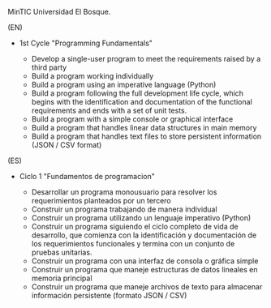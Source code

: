 MinTIC Universidad El Bosque. 

(EN) 

- 1st Cycle "Programming Fundamentals"

    * Develop a single-user program to meet the requirements raised by a third party
    * Build a program working individually
    * Build a program using an imperative language (Python)
    * Build a program following the full development life cycle, which begins with
        the identification and documentation of the functional requirements and ends with a set of unit tests.
    * Build a program with a simple console or graphical interface
    * Build a program that handles linear data structures in main memory
    * Build a program that handles text files to store persistent information (JSON / CSV format)
    

(ES)

- Ciclo 1 "Fundamentos de programacion"

    * Desarrollar un programa monousuario para resolver los requerimientos planteados por un tercero
    * Construir un programa trabajando de manera individual
    * Construir un programa utilizando un lenguaje imperativo (Python)
    * Construir un programa siguiendo el ciclo completo de vida de desarrollo, que comienza con 
      la identificación y documentación de los requerimientos funcionales y termina con un conjunto de pruebas unitarias.
    * Construir un programa con una interfaz de consola o gráfica simple
    * Construir un programa que maneje estructuras de datos lineales en memoria principal
    * Construir un programa que maneje archivos de texto para almacenar información persistente (formato JSON / CSV)
